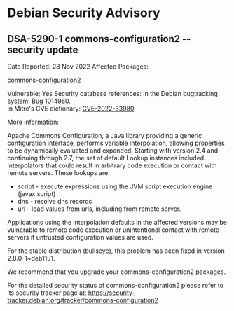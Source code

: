 
Debian Security Advisory
========================


DSA-5290-1 commons-configuration2 -- security update
----------------------------------------------------



Date Reported:
28 Nov 2022
Affected Packages:

[commons-configuration2](https://packages.debian.org/src:commons-configuration2)

Vulnerable:
Yes
Security database references:
In the Debian bugtracking system: [Bug 1014960](https://bugs.debian.org/cgi-bin/bugreport.cgi?bug=1014960).  
In Mitre's CVE dictionary: [CVE-2022-33980](https://security-tracker.debian.org/tracker/CVE-2022-33980).  

More information:

Apache Commons Configuration, a Java library providing a generic configuration
interface, performs variable interpolation, allowing properties to be
dynamically evaluated and expanded. Starting with version 2.4 and continuing
through 2.7, the set of default Lookup instances included interpolators that
could result in arbitrary code execution or contact with remote servers. These
lookups are:


* script - execute expressions using the JVM script execution
engine (javax.script)
* dns - resolve dns records
* url - load values from urls, including from remote server.


Applications using the interpolation defaults in the affected versions may
be vulnerable to remote code execution or unintentional contact with remote
servers if untrusted configuration values are used.


For the stable distribution (bullseye), this problem has been fixed in
version 2.8.0-1~deb11u1.


We recommend that you upgrade your commons-configuration2 packages.


For the detailed security status of commons-configuration2 please refer to
its security tracker page at:
<https://security-tracker.debian.org/tracker/commons-configuration2>





